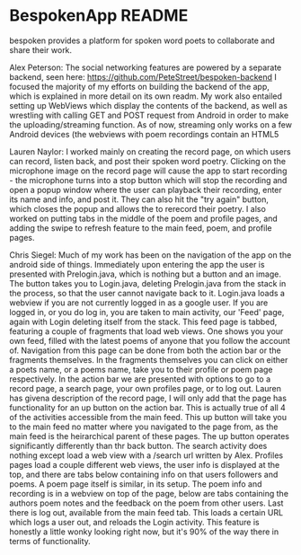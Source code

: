 BespokenApp README
===========
bespoken provides a platform for spoken word poets to collaborate and share their work.  

Alex Peterson: The social networking features are powered by a separate backend, seen here:  https://github.com/PeteStreet/bespoken-backend
I focused the majority of my efforts on building the backend of the app, which is explained in more detail on its own readm.  My work also entailed setting up WebViews which display the contents of the backend, as well as wrestling with calling GET and POST request from Android in order to make the uploading/streaming function.  As of now, streaming only works on a few Android devices (the webviews with poem recordings contain an HTML5 <audio> tag).  

Lauren Naylor: I worked mainly on creating the record page, on which users can record, listen back, and post their spoken word poetry. Clicking on the microphone image on the record page will cause the app to start recording - the microphone turns into a stop button which will stop the recording and open a popup window where the user can playback their recording, enter its name and info, and post it. They can also hit the "try again" button, which closes the popup and allows the to rerecord their poetry.   I also worked on putting tabs in the middle of the poem and profile pages, and adding the swipe to refresh feature to the main feed, poem, and profile pages.

Chris Siegel:  Much of my work has been on the navigation of the app on the android side of things.  Immediately upon entering the app the user is presented with Prelogin.java, which is nothing but a button and an image.  The button takes you to Login.java, deleting Prelogin.java from the stack in the process, so that the user cannot navigate back to it.  Login.java loads a webview if you are not currently logged in as a google user.  If you are logged in, or you do log in, you are taken to main activity, our 'Feed' page, again with Login deleting itself from the stack.  This feed page is tabbed, featuring a couple of fragments that load web views.  One shows you your own feed, filled with the latest poems of anyone that you follow the account of.  Navigation from this page can be done from both the action bar or the fragments themselves.  In the fragments themselves you can click on either a poets name, or a poems name, take you to their profile or poem page respectively.  In the action bar we are presented with options to go to a record page, a search page, your own profiles page, or to log out.  Lauren has givena description of the record page, I will only add that the page has functionality for an up button on the action bar.  This is actually true of all 4 of the activities accessible from the main feed.  This up button will take you to the main feed no matter where you navigated to the page from, as the main feed is the heirarchical parent of these pages.  The up button operates significantly differently than thr back button.  The search activity does nothing except load a web view with a /search url written by Alex.  Profiles pages load a couple different web views, the user info is displayed at the top, and there are tabs below containing info on that users followers and poems.  A poem page itself is similar, in its setup.  The poem info and recording is in a webview on top of the page, below are tabs containing the authors poem notes and the feedback on the poem from other users.  Last there is log out, available from the main feed tab.  This loads a certain URL which logs a user out, and reloads the Login activity.  This feature is honestly a little wonky looking right now, but it's 90% of the way there in terms of functionality.
